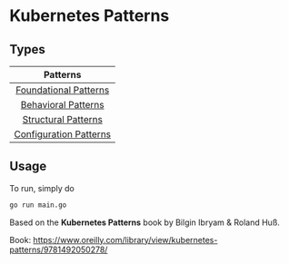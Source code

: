 # Kubernetes Patterns

## Types

| Patterns |
|:-:|
| [Foundational Patterns](./FoundationalPatterns/README.md) |
| [Behavioral Patterns](./BehavioralPatterns/README.md) |
| [Structural Patterns](./StructuralPatterns/README.md) |
| [Configuration Patterns](./ConfigurationPatterns/README.md) |

## Usage

To run, simply do

```sh
go run main.go
```

Based on the **Kubernetes Patterns** book by Bilgin Ibryam & Roland Huß.

Book: https://www.oreilly.com/library/view/kubernetes-patterns/9781492050278/
